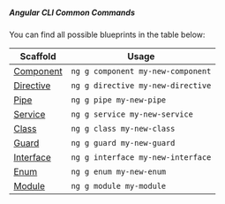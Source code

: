 ##### Angular CLI Common Commands

You can find all possible blueprints in the table below:

| Scaffold                                 | Usage                             |
| ---------------------------------------- | --------------------------------- |
| [Component](https://github.com/angular/angular-cli/wiki/generate-component) | `ng g component my-new-component` |
| [Directive](https://github.com/angular/angular-cli/wiki/generate-directive) | `ng g directive my-new-directive` |
| [Pipe](https://github.com/angular/angular-cli/wiki/generate-pipe) | `ng g pipe my-new-pipe`           |
| [Service](https://github.com/angular/angular-cli/wiki/generate-service) | `ng g service my-new-service`     |
| [Class](https://github.com/angular/angular-cli/wiki/generate-class) | `ng g class my-new-class`         |
| [Guard](https://github.com/angular/angular-cli/wiki/generate-guard) | `ng g guard my-new-guard`         |
| [Interface](https://github.com/angular/angular-cli/wiki/generate-interface) | `ng g interface my-new-interface` |
| [Enum](https://github.com/angular/angular-cli/wiki/generate-enum) | `ng g enum my-new-enum`           |
| [Module](https://github.com/angular/angular-cli/wiki/generate-module) | `ng g module my-module`           |

